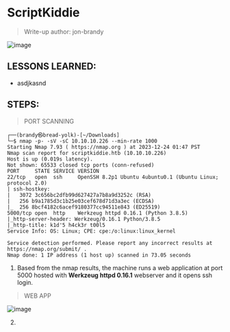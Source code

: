 # ScriptKiddie
> Write-up author: jon-brandy

![image](https://github.com/jon-brandy/hackthebox/assets/70703371/66991b94-aab3-4665-8830-1f017dc36df5)


## LESSONS LEARNED:
- asdjkasnd

## STEPS:
> PORT SCANNING

```
┌──(brandy㉿bread-yolk)-[~/Downloads]
└─$ nmap -p- -sV -sC 10.10.10.226 --min-rate 1000    
Starting Nmap 7.93 ( https://nmap.org ) at 2023-12-24 01:47 PST
Nmap scan report for scriptkiddie.htb (10.10.10.226)
Host is up (0.019s latency).
Not shown: 65533 closed tcp ports (conn-refused)
PORT     STATE SERVICE VERSION
22/tcp   open  ssh     OpenSSH 8.2p1 Ubuntu 4ubuntu0.1 (Ubuntu Linux; protocol 2.0)
| ssh-hostkey: 
|   3072 3c656bc2dfb99d627427a7b8a9d3252c (RSA)
|   256 b9a1785d3c1b25e03cef678d71d3a3ec (ECDSA)
|_  256 8bcf4182c6acef9180377cc94511e843 (ED25519)
5000/tcp open  http    Werkzeug httpd 0.16.1 (Python 3.8.5)
|_http-server-header: Werkzeug/0.16.1 Python/3.8.5
|_http-title: k1d'5 h4ck3r t00l5
Service Info: OS: Linux; CPE: cpe:/o:linux:linux_kernel

Service detection performed. Please report any incorrect results at https://nmap.org/submit/ .
Nmap done: 1 IP address (1 host up) scanned in 73.05 seconds
```

1. Based from the nmap results, the machine runs a web application at port 5000 hosted with **Werkzeug httpd 0.16.1** webserver and it opens ssh login.

> WEB APP

![image](https://github.com/jon-brandy/hackthebox/assets/70703371/e977c852-6d17-410e-8dc0-7fbc752feddd)


2. 
